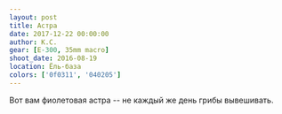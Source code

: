 ```yaml
---
layout: post
title: Астра
date: 2017-12-22 00:00:00
author: К.С.
gear: [E-300, 35mm macro]
shoot_date: 2016-08-19
location: Ёль-база
colors: ['0f0311', '040205']
---
```

Вот вам фиолетовая астра -- не каждый же день грибы вывешивать.
